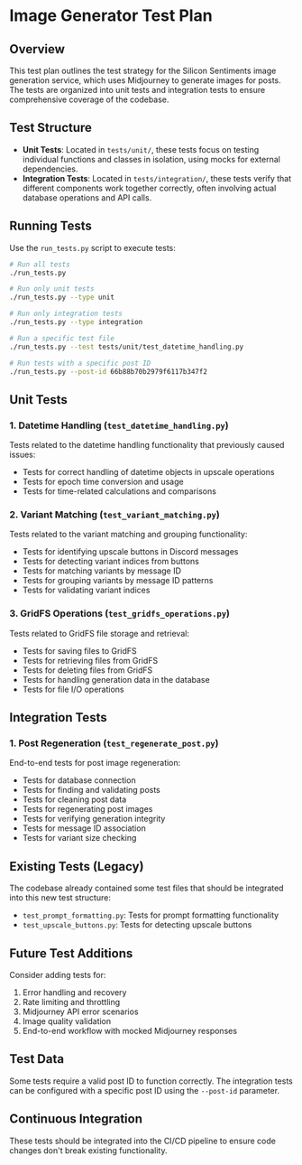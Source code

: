 # Image Generator Test Plan

## Overview

This test plan outlines the test strategy for the Silicon Sentiments image generation service, which uses Midjourney to generate images for posts. The tests are organized into unit tests and integration tests to ensure comprehensive coverage of the codebase.

## Test Structure

- **Unit Tests**: Located in `tests/unit/`, these tests focus on testing individual functions and classes in isolation, using mocks for external dependencies.
- **Integration Tests**: Located in `tests/integration/`, these tests verify that different components work together correctly, often involving actual database operations and API calls.

## Running Tests

Use the `run_tests.py` script to execute tests:

```bash
# Run all tests
./run_tests.py

# Run only unit tests
./run_tests.py --type unit

# Run only integration tests
./run_tests.py --type integration

# Run a specific test file
./run_tests.py --test tests/unit/test_datetime_handling.py

# Run tests with a specific post ID
./run_tests.py --post-id 66b88b70b2979f6117b347f2
```

## Unit Tests

### 1. Datetime Handling (`test_datetime_handling.py`)

Tests related to the datetime handling functionality that previously caused issues:

- Tests for correct handling of datetime objects in upscale operations
- Tests for epoch time conversion and usage
- Tests for time-related calculations and comparisons

### 2. Variant Matching (`test_variant_matching.py`)

Tests related to the variant matching and grouping functionality:

- Tests for identifying upscale buttons in Discord messages
- Tests for detecting variant indices from buttons
- Tests for matching variants by message ID
- Tests for grouping variants by message ID patterns
- Tests for validating variant indices

### 3. GridFS Operations (`test_gridfs_operations.py`)

Tests related to GridFS file storage and retrieval:

- Tests for saving files to GridFS
- Tests for retrieving files from GridFS
- Tests for deleting files from GridFS
- Tests for handling generation data in the database
- Tests for file I/O operations

## Integration Tests

### 1. Post Regeneration (`test_regenerate_post.py`)

End-to-end tests for post image regeneration:

- Tests for database connection
- Tests for finding and validating posts
- Tests for cleaning post data
- Tests for regenerating post images
- Tests for verifying generation integrity
- Tests for message ID association
- Tests for variant size checking

## Existing Tests (Legacy)

The codebase already contained some test files that should be integrated into this new test structure:

- `test_prompt_formatting.py`: Tests for prompt formatting functionality
- `test_upscale_buttons.py`: Tests for detecting upscale buttons

## Future Test Additions

Consider adding tests for:

1. Error handling and recovery
2. Rate limiting and throttling
3. Midjourney API error scenarios
4. Image quality validation
5. End-to-end workflow with mocked Midjourney responses

## Test Data

Some tests require a valid post ID to function correctly. The integration tests can be configured with a specific post ID using the `--post-id` parameter.

## Continuous Integration

These tests should be integrated into the CI/CD pipeline to ensure code changes don't break existing functionality. 